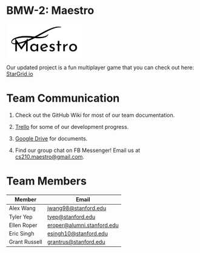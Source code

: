 # BMW-2: Maestro

<img src="images/finalLogo.png" alt="maestro logo" width="200">

Our updated project is a fun multiplayer game that you can check out here:
[StarGrid.io](http://stargrid.io)

# Team Communication
1. Check out the GitHub Wiki for most of our team documentation.

2. [Trello](https://trello.com/b/2UA5CBuz/maestro) for some of our development progress.

3. [Google Drive](https://drive.google.com/drive/folders/1cV6B6hpXUVpouP2769PhZ1-WBeDPmWPm?usp=sharing) for documents.

4. Find our group chat on FB Messenger! Email us at [cs210.maestro@gmail.com](cs210.maestro@gmail.com).


# Team Members
Member | Email
--- | ---
Alex Wang | jwang98@stanford.edu
Tyler Yep | tyep@stanford.edu
Ellen Roper| eroper@alumni.stanford.edu
Eric Singh | esingh10@stanford.edu
Grant Russell | grantrus@stanford.edu
